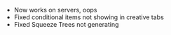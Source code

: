* Now works on servers, oops
* Fixed conditional items not showing in creative tabs
* Fixed Squeeze Trees not generating

